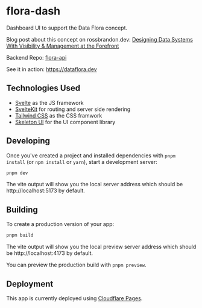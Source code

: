 # flora-dash

Dashboard UI to support the Data Flora concept.

Blog post about this concept on rossbrandon.dev:
[Designing Data Systems With Visibility & Management at the Forefront](https://rossbrandon.dev/posts/designing-data-systems-with-visibility/)

Backend Repo: [flora-api](https://github.com/rossbrandon/flora-api)

See it in action: https://dataflora.dev

## Technologies Used

- [Svelte](https://svelte.dev/) as the JS framework
- [SvelteKit](https://kit.svelte.dev/) for routing and server side rendering
- [Tailwind CSS](https://tailwindcss.com/) as the CSS framwork
- [Skeleton UI](https://www.skeleton.dev/) for the UI component library

## Developing

Once you've created a project and installed dependencies with `pnpm install` (or `npm install` or `yarn`), start a development server:

```bash
pnpm dev
```

The vite output will show you the local server address which should be http://localhost:5173 by default.

## Building

To create a production version of your app:

```bash
pnpm build
```

The vite output will show you the local preview server address which should be http://localhost:4173 by default.

You can preview the production build with `pnpm preview`.

## Deployment

This app is currently deployed using [Cloudflare Pages](https://pages.cloudflare.com/).

